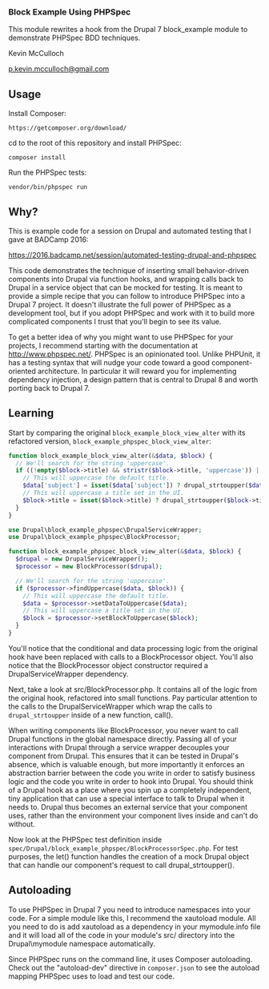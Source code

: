 ### Block Example Using PHPSpec

This module rewrites a hook from the Drupal 7 block_example module to demonstrate PHPSpec BDD techniques.

Kevin McCulloch

p.kevin.mcculloch@gmail.com

## Usage

Install Composer:

`https://getcomposer.org/download/`

cd to the root of this repository and install PHPSpec:

`composer install`

Run the PHPSpec tests:

`vendor/bin/phpspec run`

## Why?

This is example code for a session on Drupal and automated testing that I gave
at BADCamp 2016:

https://2016.badcamp.net/session/automated-testing-drupal-and-phpspec

This code demonstrates the technique of inserting small behavior-driven
components into Drupal via function hooks, and wrapping calls back to Drupal
in a service object that can be mocked for testing. It is meant to provide a
simple recipe that you can follow to introduce PHPSpec into a Drupal 7 project.
It doesn't illustrate the full power of PHPSpec as a development tool, but if
you adopt PHPSpec and work with it to build more complicated components I trust
that you'll begin to see its value.

To get a better idea of why you might want to use PHPSpec for your projects,
I recommend starting with the documentation at http://www.phpspec.net/.
PHPSpec is an opinionated tool. Unlike PHPUnit, it has a testing syntax that
will nudge your code toward a good component-oriented architecture. In
particular it will reward you for implementing dependency injection, a design
pattern that is central to Drupal 8 and worth porting back to Drupal 7.

## Learning

Start by comparing the original `block_example_block_view_alter` with its
refactored version, `block_example_phpspec_block_view_alter`:

```php
function block_example_block_view_alter(&$data, $block) {
  // We'll search for the string 'uppercase'.
  if ((!empty($block->title) && stristr($block->title, 'uppercase')) || (!empty($data['subject']) && stristr($data['subject'], 'uppercase'))) {
    // This will uppercase the default title.
    $data['subject'] = isset($data['subject']) ? drupal_strtoupper($data['subject']) : '';
    // This will uppercase a title set in the UI.
    $block->title = isset($block->title) ? drupal_strtoupper($block->title) : '';
  }
}
```

```php
use Drupal\block_example_phpspec\DrupalServiceWrapper;
use Drupal\block_example_phpspec\BlockProcessor;

function block_example_phpspec_block_view_alter(&$data, $block) {
  $drupal = new DrupalServiceWrapper();
  $processor = new BlockProcessor($drupal);

  // We'll search for the string 'uppercase'.
  if ($processor->findUppercase($data, $block)) {
    // This will uppercase the default title.
    $data = $processor->setDataToUppercase($data);
    // This will uppercase a title set in the UI.
    $block = $processor->setBlockToUppercase($block);
  }
}
```

You'll notice that the conditional and data processing logic from the
original hook have been replaced with calls to a BlockProcessor object.
You'll also notice that the BlockProcessor object constructor required a
DrupalServiceWrapper dependency.

Next, take a look at src/BlockProcessor.php. It contains all of the logic from
the original hook, refactored into small functions. Pay particular attention
to the calls to the DrupalServiceWrapper which wrap the calls to
`drupal_strtoupper` inside of a new function, call().

When writing components like BlockProcessor, you never want to
call Drupal functions in the global namespace directly. Passing all of
your interactions with Drupal through a service wrapper decouples your
component from Drupal. This ensures that it can be tested in Drupal's absence,
which is valuable enough, but more importantly it enforces an abstraction
barrier between the code you write in order to satisfy business logic and the
code you write in order to hook into Drupal. You should think of a Drupal
hook as a place where you spin up a completely independent, tiny application
that can use a special interface to talk to Drupal when it needs to. Drupal
thus becomes an external service that your component uses, rather than the
environment your component lives inside and can't do without.

Now look at the PHPSpec test definition inside
`spec/Drupal/block_example_phpspec/BlockProcessorSpec.php`. For test
purposes, the let() function handles the creation of a mock Drupal object
that can handle our component's request to call drupal_strtoupper().

## Autoloading

To use PHPSpec in Drupal 7 you need to introduce namespaces into your code.
For a simple module like this, I recommend the xautoload module. All you need
to do is add xautoload as a dependency in your mymodule.info file and it
will load all of the code in your module's src/ directory into the
Drupal\mymodule namespace automatically.

Since PHPSpec runs on the command line, it uses Composer autoloading. Check out
the "autoload-dev" directive in `composer.json` to see the autoload mapping
PHPSpec uses to load and test our code.
